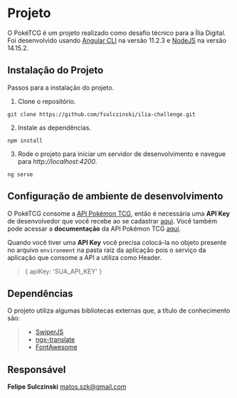 # Projeto
O PokéTCG é um projeto realizado como desafio técnico para a Ília Digital.
Foi desenvolvido usando [Angular CLI](https://github.com/angular/angular-cli) na versão 11.2.3 e [NodeJS](https://nodejs.org) na versão 14.15.2.

## Instalação do Projeto
Passos para a instalação do projeto.

 1. Clone o repositório.

`git clone https://github.com/fsulczinski/ilia-challenge.git`

 2. Instale as dependências.

 `npm install`

 3. Rode o projeto para iniciar um servidor de desenvolvimento e navegue para *http://localhost:4200*.

 `ng serve`

## Configuração de ambiente de desenvolvimento
O PokéTCG consome a [API Pokémon TCG](https://pokemontcg.io), então é necessária uma **API Key** de desenvolvedor que você recebe ao se cadastrar [aqui](https://dev.pokemontcg.io/). Você também pode acessar a **documentação** da API Pokémon TCG [aqui](https://docs.pokemontcg.io/).

Quando você tiver uma **API Key** você precisa colocá-la no objeto presente no arquivo `environment` na pasta raiz da aplicação pois o serviço da aplicação que consome a API a utiliza como Header.

> { apiKey: 'SUA_API_KEY' }

## Dependências

O projeto utiliza algumas bibliotecas externas que, a título de conhecimento são:

> - [SwiperJS](https://swiperjs.com/)
> - [ngx-translate](https://github.com/ngx-translate/core)
> - [FontAwesome](https://fontawesome.com/)

## Responsável
**Felipe Sulczinski**
matos.szk@gmail.com
